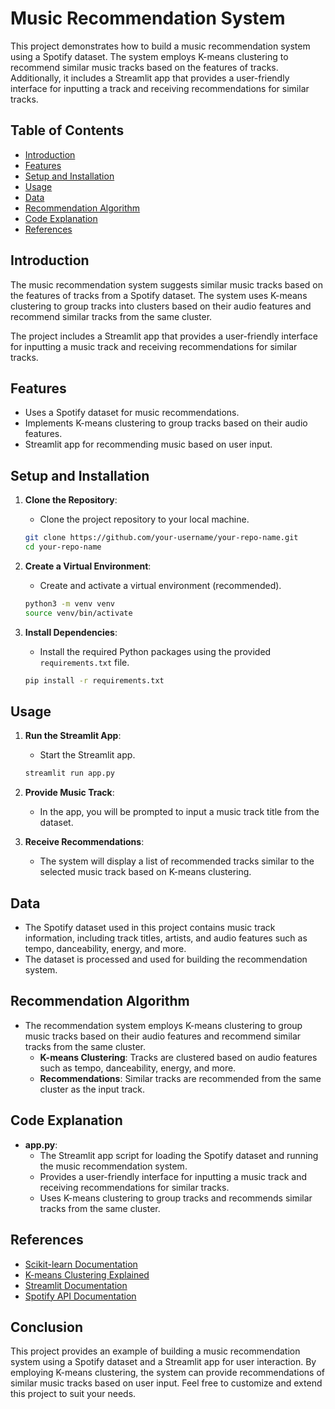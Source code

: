 # Music Recommendation System

This project demonstrates how to build a music recommendation system using a Spotify dataset. The system employs K-means clustering to recommend similar music tracks based on the features of tracks. Additionally, it includes a Streamlit app that provides a user-friendly interface for inputting a track and receiving recommendations for similar tracks.

## Table of Contents
- [Introduction](#introduction)
- [Features](#features)
- [Setup and Installation](#setup-and-installation)
- [Usage](#usage)
- [Data](#data)
- [Recommendation Algorithm](#recommendation-algorithm)
- [Code Explanation](#code-explanation)
- [References](#references)

## Introduction

The music recommendation system suggests similar music tracks based on the features of tracks from a Spotify dataset. The system uses K-means clustering to group tracks into clusters based on their audio features and recommend similar tracks from the same cluster.

The project includes a Streamlit app that provides a user-friendly interface for inputting a music track and receiving recommendations for similar tracks.

## Features

- Uses a Spotify dataset for music recommendations.
- Implements K-means clustering to group tracks based on their audio features.
- Streamlit app for recommending music based on user input.

## Setup and Installation

1. **Clone the Repository**:
    - Clone the project repository to your local machine.
    ```bash
    git clone https://github.com/your-username/your-repo-name.git
    cd your-repo-name
    ```

2. **Create a Virtual Environment**:
    - Create and activate a virtual environment (recommended).
    ```bash
    python3 -m venv venv
    source venv/bin/activate
    ```

3. **Install Dependencies**:
    - Install the required Python packages using the provided `requirements.txt` file.
    ```bash
    pip install -r requirements.txt
    ```

## Usage

1. **Run the Streamlit App**:
    - Start the Streamlit app.
    ```bash
    streamlit run app.py
    ```

2. **Provide Music Track**:
    - In the app, you will be prompted to input a music track title from the dataset.
    
3. **Receive Recommendations**:
    - The system will display a list of recommended tracks similar to the selected music track based on K-means clustering.

## Data

- The Spotify dataset used in this project contains music track information, including track titles, artists, and audio features such as tempo, danceability, energy, and more.
- The dataset is processed and used for building the recommendation system.

## Recommendation Algorithm

- The recommendation system employs K-means clustering to group music tracks based on their audio features and recommend similar tracks from the same cluster.
    - **K-means Clustering**: Tracks are clustered based on audio features such as tempo, danceability, energy, and more.
    - **Recommendations**: Similar tracks are recommended from the same cluster as the input track.

## Code Explanation

- **app.py**:
    - The Streamlit app script for loading the Spotify dataset and running the music recommendation system.
    - Provides a user-friendly interface for inputting a music track and receiving recommendations for similar tracks.
    - Uses K-means clustering to group tracks and recommends similar tracks from the same cluster.

## References

- [Scikit-learn Documentation](https://scikit-learn.org/)
- [K-means Clustering Explained](https://en.wikipedia.org/wiki/K-means_clustering)
- [Streamlit Documentation](https://docs.streamlit.io/)
- [Spotify API Documentation](https://developer.spotify.com/)

## Conclusion

This project provides an example of building a music recommendation system using a Spotify dataset and a Streamlit app for user interaction. By employing K-means clustering, the system can provide recommendations of similar music tracks based on user input. Feel free to customize and extend this project to suit your needs.
